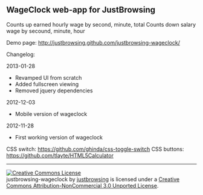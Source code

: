 WageClock web-app for JustBrowsing
-----------------------------------
Counts up earned hourly wage by second, minute, total
Counts down salary wage by secound, minute, hour

Demo page: http://justbrowsing.github.com/justbrowsing-wageclock/


Changelog:

2013-01-28
* Revamped UI from scratch
* Added fullscreen viewing
* Removed jquery dependencies

2012-12-03
* Mobile version of wageclock

2012-11-28
* First working version of wageclock


CSS switch: https://github.com/ghinda/css-toggle-switch
CSS buttons: https://github.com/tlayte/HTML5Calculator

-------------------------
<a rel="license" href="http://creativecommons.org/licenses/by-nc/3.0/deed.en_US"><img alt="Creative Commons License" style="border-width:0" src="http://i.creativecommons.org/l/by-nc/3.0/88x31.png" /></a><br /><span xmlns:dct="http://purl.org/dc/terms/" property="dct:title">justbrowsing-wageclock</span> by <a xmlns:cc="http://creativecommons.org/ns#" href="https://github.com/justbrowsing/justbrowsing-wageclock" property="cc:attributionName" rel="cc:attributionURL">justbrowsing</a> is licensed under a <a rel="license" href="http://creativecommons.org/licenses/by-nc/3.0/deed.en_US">Creative Commons Attribution-NonCommercial 3.0 Unported License</a>.
